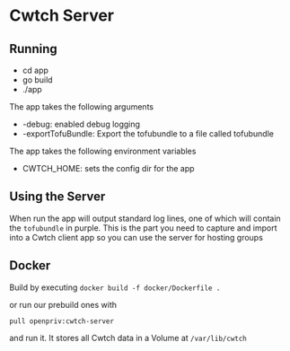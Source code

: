 # Cwtch Server

## Running

- cd app
- go build
- ./app

The app takes the following arguments
- -debug: enabled debug logging
- -exportTofuBundle: Export the tofubundle to a file called tofubundle


The app takes the following environment variables
- CWTCH_HOME: sets the config dir for the app

## Using the Server

When run the app will output standard log lines, one of which will contain the `tofubundle` in purple. This is the part you need to capture and import into a Cwtch client app so you can use the server for hosting groups

## Docker

Build by executing `docker build -f docker/Dockerfile .`

or run our prebuild ones with 

`pull openpriv:cwtch-server`

and run it. It stores all Cwtch data in a Volume at `/var/lib/cwtch`

